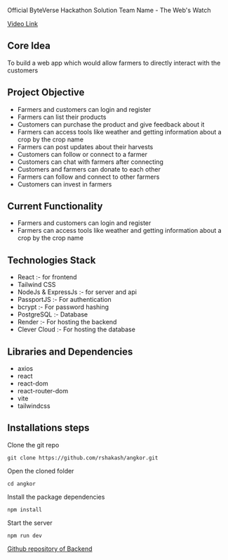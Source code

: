 Official ByteVerse Hackathon Solution
Team Name - The Web's Watch 

[Video Link](https://drive.google.com/file/d/1Us2VzgvI2A3HlygrX84Wsm_tgnHHsT75/view?usp=drive_link)

## Core Idea
To build a web app which would allow farmers to directly interact with the customers

## Project Objective
- Farmers and customers can login and register
- Farmers can list their products
- Customers can purchase the product and give feedback about it
- Farmers can access tools  like weather and getting information about a crop by the crop name
- Farmers can post updates about their harvests
- Customers can follow or connect to a farmer
- Customers can chat with farmers after connecting
- Customers and farmers can donate to each other
- Farmers can follow and connect to other farmers
- Customers can invest in farmers

## Current Functionality
- Farmers and customers can login and register
- Farmers can access tools  like weather and getting information about a crop by the crop name

## Technologies Stack
- React :- for frontend
- Tailwind CSS
- NodeJs & ExpressJs :- for server and api
- PassportJS :- For authentication
- bcrypt :- For password hashing
- PostgreSQL :- Database
- Render :- For hosting the backend
- Clever Cloud :- For hosting the database

## Libraries and Dependencies
- axios
- react
- react-dom
- react-router-dom
- vite
- tailwindcss

## Installations steps
Clone the git repo
   
   ```git clone https://github.com/rshakash/angkor.git```

Open the cloned folder

```cd angkor```

Install the package dependencies

```npm install```

Start the server

```npm run dev```

[Github repository of Backend](https://github.com/rshakash/angkor-backend)
